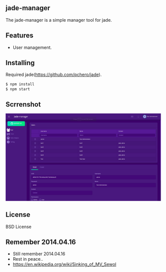 ## jade-manager
The jade-manager is a simple manager tool for jade.

## Features
* User management.

## Installing
Required jade(https://github.com/pchero/jade).

```
$ npm install
$ npm start
```

## Scrrenshot
[![Screen Preview](./jade-manager.png)](./jade-manager.png)

## License
BSD License

## Remember 2014.04.16
* Still remember 2014.04.16
* Rest in peace..
* https://en.wikipedia.org/wiki/Sinking_of_MV_Sewol
